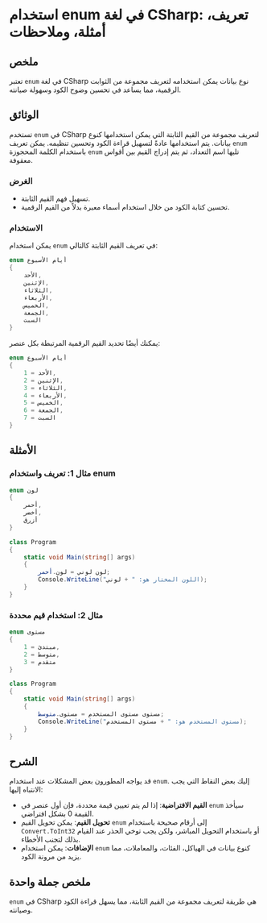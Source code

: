<!--
Meta Description: # استخدام enum في لغة CSharp: تعريف، أمثلة، وملاحظات ## ملخص تعتبر `enum` في لغة CSharp نوع بيانات يمكن استخدامه لتعريف مجموعة من الثوابت الرقمية، مما...
Meta Keywords: enum, القيم, csharp, استخدام, يمكن
-->

# استخدام enum في لغة CSharp: تعريف، أمثلة، وملاحظات

## ملخص
تعتبر `enum` في لغة CSharp نوع بيانات يمكن استخدامه لتعريف مجموعة من الثوابت الرقمية، مما يساعد في تحسين وضوح الكود وسهولة صيانته.

## الوثائق
تستخدم `enum` في CSharp لتعريف مجموعة من القيم الثابتة التي يمكن استخدامها كنوع بيانات. يتم استخدامها عادةً لتسهيل قراءة الكود وتحسين تنظيمه. يمكن تعريف `enum` باستخدام الكلمة المحجوزة `enum` تليها اسم التعداد، ثم يتم إدراج القيم بين أقواس معقوفة.

### الغرض
- تسهيل فهم القيم الثابتة.
- تحسين كتابة الكود من خلال استخدام أسماء معبرة بدلاً من القيم الرقمية.

### الاستخدام
يمكن استخدام `enum` في تعريف القيم الثابتة كالتالي:

```csharp
enum أيام الأسبوع
{
    الأحد,
    الإثنين,
    الثلاثاء,
    الأربعاء,
    الخميس,
    الجمعة,
    السبت
}
```

يمكنك أيضًا تحديد القيم الرقمية المرتبطة بكل عنصر:

```csharp
enum أيام الأسبوع
{
    الأحد = 1,
    الإثنين = 2,
    الثلاثاء = 3,
    الأربعاء = 4,
    الخميس = 5,
    الجمعة = 6,
    السبت = 7
}
```

## الأمثلة
### مثال 1: تعريف واستخدام enum
```csharp
enum لون
{
    أحمر,
    أخضر,
    أزرق
}

class Program
{
    static void Main(string[] args)
    {
        لون لوني = لون.أحمر;
        Console.WriteLine("اللون المختار هو: " + لوني);
    }
}
```

### مثال 2: استخدام قيم محددة
```csharp
enum مستوى
{
    مبتدئ = 1,
    متوسط = 2,
    متقدم = 3
}

class Program
{
    static void Main(string[] args)
    {
        مستوى مستوى المستخدم = مستوى.متوسط;
        Console.WriteLine("مستوى المستخدم هو: " + مستوى المستخدم);
    }
}
```

## الشرح
قد يواجه المطورون بعض المشكلات عند استخدام `enum`. إليك بعض النقاط التي يجب الانتباه إليها:

- **القيم الافتراضية**: إذا لم يتم تعيين قيمة محددة، فإن أول عنصر في `enum` سيأخذ القيمة 0 بشكل افتراضي.
- **تحويل القيم**: يمكن تحويل القيم `enum` إلى أرقام صحيحة باستخدام `Convert.ToInt32` أو باستخدام التحويل المباشر، ولكن يجب توخي الحذر عند القيام بذلك لتجنب الأخطاء.
- **الإضافات**: يمكن استخدام `enum` كنوع بيانات في الهياكل، الفئات، والمعاملات، مما يزيد من مرونة الكود.

## ملخص جملة واحدة
`enum` في CSharp هي طريقة لتعريف مجموعة من القيم الثابتة، مما يسهل قراءة الكود وصيانته.